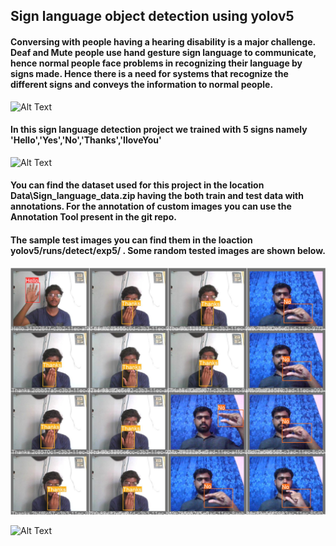 ## Sign language object detection using yolov5

#### Conversing with people having a hearing disability is a major challenge. Deaf and Mute people use hand gesture sign language to communicate, hence normal people face problems in recognizing their language by signs made. Hence there is a need for systems that recognize the different signs and conveys the information to normal people.

![Alt Text](https://wp.dailybruin.com/images/2020/08/787CA2F1-ED0B-4C2E-83FD-FFF4140712F0.png)

#### In this sign language detection project we trained with 5 signs namely 'Hello','Yes','No','Thanks','IloveYou'

![Alt Text](https://encrypted-tbn0.gstatic.com/images?q=tbn:ANd9GcSBgfAfVyslUzkv4TUXQP5RZnMhX6Y0lJbEqA&usqp=CAU)

#### You can find the dataset used for this project in the location Data\Sign_language_data.zip having the both train and test data with annotations. For the annotation of custom images you can use the Annotation Tool present in the git repo. 

#### The sample test images you can find them in the loaction  yolov5/runs/detect/exp5/ . Some random tested images are shown below.
![Alt Text](img1.jfif)

![Alt Text](https://www.animatedimages.org/data/media/466/animated-thank-you-image-0091.gif)
